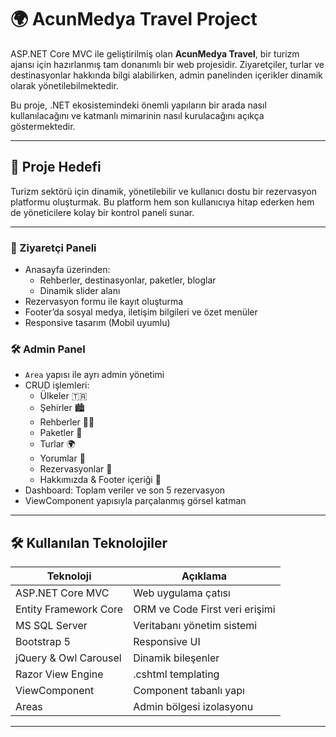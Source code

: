 # 🌍 AcunMedya Travel Project

ASP.NET Core MVC ile geliştirilmiş olan **AcunMedya Travel**, bir turizm ajansı için hazırlanmış tam donanımlı bir web projesidir. Ziyaretçiler, turlar ve destinasyonlar hakkında bilgi alabilirken, admin panelinden içerikler dinamik olarak yönetilebilmektedir.

Bu proje, .NET ekosistemindeki önemli yapıların bir arada nasıl kullanılacağını ve katmanlı mimarinin nasıl kurulacağını açıkça göstermektedir.

---

## 🎯 Proje Hedefi

Turizm sektörü için dinamik, yönetilebilir ve kullanıcı dostu bir rezervasyon platformu oluşturmak. Bu platform hem son kullanıcıya hitap ederken hem de yöneticilere kolay bir kontrol paneli sunar.

---

### 👤 Ziyaretçi Paneli

- Anasayfa üzerinden:
  - Rehberler, destinasyonlar, paketler, bloglar
  - Dinamik slider alanı
- Rezervasyon formu ile kayıt oluşturma
- Footer’da sosyal medya, iletişim bilgileri ve özet menüler
- Responsive tasarım (Mobil uyumlu)

### 🛠️ Admin Panel

- `Area` yapısı ile ayrı admin yönetimi
- CRUD işlemleri:
  - Ülkeler 🇹🇷
  - Şehirler 🏙️
  - Rehberler 👨‍💼
  - Paketler 🎒
  - Turlar 🌍
  - Yorumlar 💬
  - Rezervasyonlar 📝
  - Hakkımızda & Footer içeriği 🧾
- Dashboard: Toplam veriler ve son 5 rezervasyon
- ViewComponent yapısıyla parçalanmış görsel katman

---

## 🛠 Kullanılan Teknolojiler

| Teknoloji | Açıklama |
|----------|----------|
| ASP.NET Core MVC | Web uygulama çatısı |
| Entity Framework Core | ORM ve Code First veri erişimi |
| MS SQL Server | Veritabanı yönetim sistemi |
| Bootstrap 5 | Responsive UI |
| jQuery & Owl Carousel | Dinamik bileşenler |
| Razor View Engine | .cshtml templating |
| ViewComponent | Component tabanlı yapı |
| Areas | Admin bölgesi izolasyonu |

---


